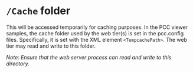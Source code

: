 `/Cache` folder
=============
This will be accessed temporarily for caching purposes.
In the PCC viewer samples, the cache folder used by the web tier(s) is set in the
pcc.config files. Specifically, it is set with the XML element `<TempcachePath>`. The web
tier may read and write to this folder.

*Note: Ensure that the web server process can read and write to this directory.*